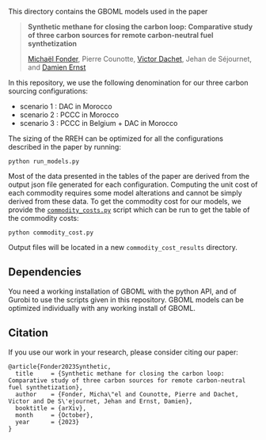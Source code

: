 
This directory contains the GBOML models used in the paper 

> **Synthetic methane for closing the carbon loop: Comparative study of three
carbon sources for remote carbon-neutral fuel synthetization**
>
> [Michaël Fonder](https://www.uliege.be/cms/c_9054334/fr/repertoire?uid=u225873), Pierre Counotte, [Victor Dachet](https://www.uliege.be/cms/c_9054334/fr/repertoire?uid=u234824), Jehan de Séjournet, and [Damien Ernst](https://www.uliege.be/cms/c_9054334/fr/repertoire?uid=u030242)


In this repository, we use the following denomination for our three carbon sourcing configurations:
* scenario 1 : DAC in Morocco
* scenario 2 : PCCC in Morocco
* scenario 3 : PCCC in Belgium + DAC in Morocco

The sizing of the RREH can be optimized for all the configurations described in the paper by running:
```shell
python run_models.py
```

Most of the data presented in the tables of the paper are derived from the output json file generated for each configuration. Computing the unit cost of each commodity requires some model alterations and cannot be simply derived from these data. To get the commodity cost for our models, we provide the [`commodity_costs.py`](commodity_costs.py) script which can be run to get the table of the commodity costs:
```shell
python commodity_cost.py
```
Output files will be located in a new `commodity_cost_results` directory.

## Dependencies

You need a working installation of GBOML with the python API, and of Gurobi to use the scripts given in this repository. GBOML models can be optimized individually with any working install of GBOML.

## Citation

If you use our work in your research, please consider citing our paper:

```
@article{Fonder2023Synthetic,
  title     = {Synthetic methane for closing the carbon loop: Comparative study of three carbon sources for remote carbon-neutral fuel synthetization},
  author    = {Fonder, Micha\"el and Counotte, Pierre and Dachet, Victor and De S\'ejournet, Jehan and Ernst, Damien},
  booktitle = {arXiv},
  month     = {October},
  year      = {2023}
}
```

